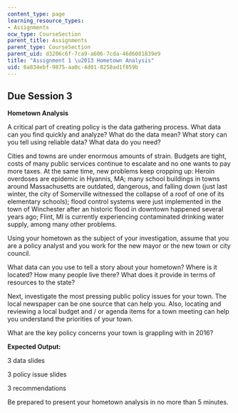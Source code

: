 ```yaml
---
content_type: page
learning_resource_types:
- Assignments
ocw_type: CourseSection
parent_title: Assignments
parent_type: CourseSection
parent_uid: d3206c6f-7ca9-a606-7cda-46d6081839e9
title: "Assignment 1 \u2013 Hometown Analysis"
uid: 8a834ebf-9875-aa0c-4d01-8258ad1f859b
---
```


Due Session 3
-------------

**Hometown Analysis**

A critical part of creating policy is the data gathering process. What data can you find quickly and analyze? What do the data mean? What story can you tell using reliable data? What data do you need?

Cities and towns are under enormous amounts of strain. Budgets are tight, costs of many public services continue to escalate and no one wants to pay more taxes. At the same time, new problems keep cropping up: Heroin overdoses are epidemic in Hyannis, MA; many school buildings in towns around Massachusetts are outdated, dangerous, and falling down (just last winter, the city of Somerville witnessed the collapse of a roof of one of its elementary schools); flood control systems were just implemented in the town of Winchester after an historic flood in downtown happened several years ago; Flint, MI is currently experiencing contaminated drinking water supply, among many other problems.

Using your hometown as the subject of your investigation, assume that you are a policy analyst and you work for the new mayor or the new town or city council.

What data can you use to tell a story about your hometown? Where is it located? How many people live there? What does it provide in terms of resources to the state?

Next, investigate the most pressing public policy issues for your town. The local newspaper can be one source that can help you. Also, locating and reviewing a local budget and / or agenda items for a town meeting can help you understand the priorities of your town.

What are the key policy concerns your town is grappling with in 2016?

**Expected Output:**

3 data slides

3 policy issue slides

3 recommendations

Be prepared to present your hometown analysis in no more than 5 minutes.